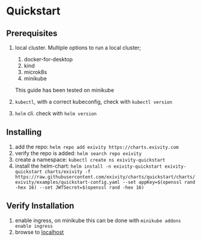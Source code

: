 # Quickstart
## Prerequisites

1. local cluster. Multiple options to run a local cluster;
    1. docker-for-desktop
    1. kind
    1. microk8s
    1. minikube

    This guide has been tested on minikube
1. `kubectl`, with a correct kubeconfig, check with `kubectl version`
1. `helm` cli. check with `helm version`

## Installing

1. add the repo: `helm repo add exivity https://charts.exivity.com`
1. verify the repo is added: `helm search repo exivity`
1. create a namespace: `kubectl create ns exivity-quickstart`
1. install the helm-chart: `helm install -n exivity-quickstart exivity-quickstart charts/exivity -f https://raw.githubusercontent.com/exivity/charts/quickstart/charts/exivity/examples/quickstart-config.yaml --set appKey=$(openssl rand -hex 16) --set JWTSecret=$(openssl rand -hex 16)`

## Verify Installation
1. enable ingress, on minikube this can be done with `minikube addons enable ingress`
1. browse to [localhost](https://localhost)
